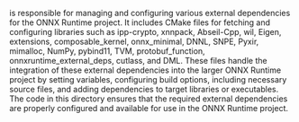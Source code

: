 is responsible for managing and configuring various external dependencies for the ONNX Runtime project. It includes CMake files for fetching and configuring libraries such as ipp-crypto, xnnpack, Abseil-Cpp, wil, Eigen, extensions, composable_kernel, onnx_minimal, DNNL, SNPE, Pyxir, mimalloc, NumPy, pybind11, TVM, protobuf_function, onnxruntime_external_deps, cutlass, and DML. These files handle the integration of these external dependencies into the larger ONNX Runtime project by setting variables, configuring build options, including necessary source files, and adding dependencies to target libraries or executables. The code in this directory ensures that the required external dependencies are properly configured and available for use in the ONNX Runtime project.